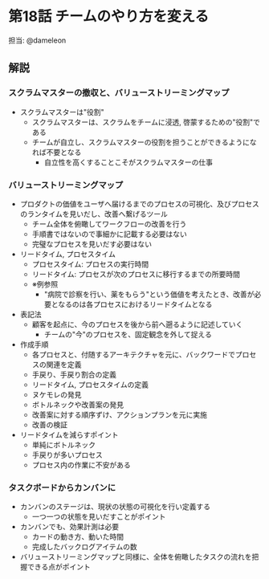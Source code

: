 # 第18話 チームのやり方を変える

担当: @dameleon

## 解説

### スクラムマスターの撤収と、バリューストリーミングマップ

- スクラムマスターは"役割"
  - スクラムマスターは、スクラムをチームに浸透, 啓蒙するための"役割"である
  - チームが自立し、スクラムマスターの役割を担うことができるようになれば不要となる
    - 自立性を高くすることこそがスクラムマスターの仕事

### バリューストリーミングマップ

- プロダクトの価値をユーザへ届けるまでのプロセスの可視化、及びプロセスのランタイムを見いだし、改善へ繋げるツール
  - チーム全体を俯瞰してワークフローの改善を行う
  - 手順書ではないので事細かに記載する必要はない
  - 完璧なプロセスを見いだす必要はない
- リードタイム, プロセスタイム
  - プロセスタイム: プロセスの実行時間
  - リードタイム: プロセスが次のプロセスに移行するまでの所要時間
  - ※例参照
    - "病院で診察を行い、薬をもらう"という価値を考えたとき、改善が必要となるのは各プロセスにおけるリードタイムとなる
- 表記法
  - 顧客を起点に、今のプロセスを後から前へ遡るように記述していく
    - チームの"今"のプロセスを、固定観念を外して捉える
- 作成手順
  - 各プロセスと、付随するアーキテクチャを元に、バックワードでプロセスの関連を定義
  - 手戻り、手戻り割合の定義
  - リードタイム, プロセスタイムの定義
  - ヌケモレの発見
  - ボトルネックや改善案の発見
  - 改善案に対する順序ずけ、アクションプランを元に実施
  - 改善の検証
- リードタイムを減らすポイント
  - 単純にボトルネック
  - 手戻りが多いプロセス
  - プロセス内の作業に不安がある


### タスクボードからカンバンに

- カンバンのステージは、現状の状態の可視化を行い定義する
  - 一つ一つの状態を見いだすことがポイント
- カンバンでも、効果計測は必要
  - カードの動き方、動いた時間
  - 完成したバックログアイテムの数
- バリューストリーミングマップと同様に、全体を俯瞰したタスクの流れを把握できる点がポイント